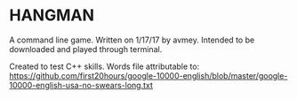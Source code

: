 # HANGMAN
A command line game.
Written on 1/17/17 by avmey.
Intended to be downloaded and played through terminal.

Created to test C++ skills.
Words file attributable to:
https://github.com/first20hours/google-10000-english/blob/master/google-10000-english-usa-no-swears-long.txt
